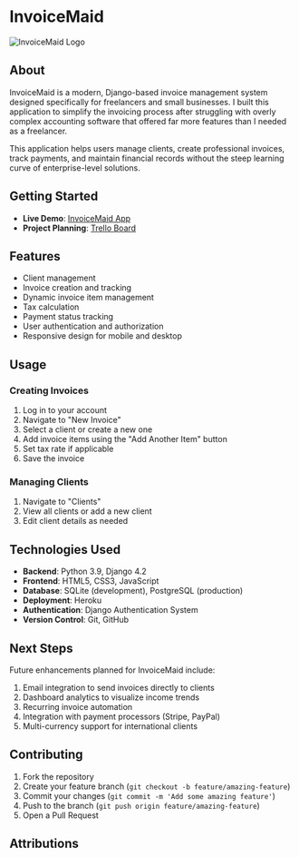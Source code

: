 # InvoiceMaid

![InvoiceMaid Logo](screenshots/dashboard.jpg)

## About

InvoiceMaid is a modern, Django-based invoice management system designed specifically for freelancers and small businesses. I built this application to simplify the invoicing process after struggling with overly complex accounting software that offered far more features than I needed as a freelancer.

This application helps users manage clients, create professional invoices, track payments, and maintain financial records without the steep learning curve of enterprise-level solutions.

## Getting Started

- **Live Demo**: [InvoiceMaid App](https://invoicemaid-2681961b5215.herokuapp.com/)
- **Project Planning**: [Trello Board](https://trello.com/b/YN5pnvzv/invoice)

## Features

* Client management
* Invoice creation and tracking
* Dynamic invoice item management
* Tax calculation
* Payment status tracking
* User authentication and authorization
* Responsive design for mobile and desktop

## Usage

### Creating Invoices

1. Log in to your account
2. Navigate to "New Invoice"
3. Select a client or create a new one
4. Add invoice items using the "Add Another Item" button
5. Set tax rate if applicable
6. Save the invoice

### Managing Clients

1. Navigate to "Clients"
2. View all clients or add a new client
3. Edit client details as needed

## Technologies Used

* **Backend**: Python 3.9, Django 4.2
* **Frontend**: HTML5, CSS3, JavaScript
* **Database**: SQLite (development), PostgreSQL (production)
* **Deployment**: Heroku
* **Authentication**: Django Authentication System
* **Version Control**: Git, GitHub

## Next Steps

Future enhancements planned for InvoiceMaid include:

1. Email integration to send invoices directly to clients
2. Dashboard analytics to visualize income trends
3. Recurring invoice automation
4. Integration with payment processors (Stripe, PayPal)
5. Multi-currency support for international clients

## Contributing

1. Fork the repository
2. Create your feature branch (`git checkout -b feature/amazing-feature`)
3. Commit your changes (`git commit -m 'Add some amazing feature'`)
4. Push to the branch (`git push origin feature/amazing-feature`)
5. Open a Pull Request

## Attributions
